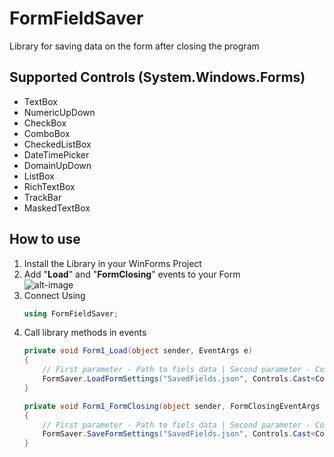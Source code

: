 # FormFieldSaver
Library for saving data on the form after closing the program
## Supported Controls (System.Windows.Forms)
* TextBox
* NumericUpDown
* CheckBox
* ComboBox
* CheckedListBox
* DateTimePicker
* DomainUpDown
* ListBox
* RichTextBox
* TrackBar
* MaskedTextBox
## How to use
1. Install the Library in your WinForms Project
2. Add "**Load**" and "**FormClosing**" events to your Form<br>
![alt-image](https://i.imgur.com/EVasgjn.png "Текст заголовка логотипа 1")
3. Connect Using
   ```csharp
   using FormFieldSaver;
3. Call library methods in events
    ```csharp
    private void Form1_Load(object sender, EventArgs e)
    {
        // First parameter - Path to fiels data | Second parameter - Controls from your form
        FormSaver.LoadFormSettings("SavedFields.json", Controls.Cast<Control>().ToList());
    }

    private void Form1_FormClosing(object sender, FormClosingEventArgs e)
    {
        // First parameter - Path to fiels data | Second parameter - Controls from your form
        FormSaver.SaveFormSettings("SavedFields.json", Controls.Cast<Control>().ToList());
    }
